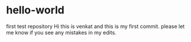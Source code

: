 # hello-world
first test repository
Hi this is venkat and this is my first commit.
please let me know if you see any mistakes in my edits.
